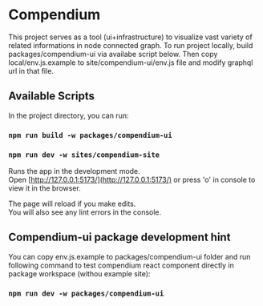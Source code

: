 # Compendium

This project serves as a tool (ui+infrastructure) to visualize vast variety of related informations in node connected graph.
To run project locally, build packages/compendium-ui via availabe script below. Then copy local/env.js.example to site/compendium-ui/env.js file and modify graphql url in that file.

## Available Scripts

In the project directory, you can run:

### `npm run build -w packages/compendium-ui`
### `npm run dev -w sites/compendium-site`

Runs the app in the development mode.\
Open [http://127.0.0.1:5173/](http://127.0.0.1:5173/) or press 'o' in console to view it in the browser.

The page will reload if you make edits.\
You will also see any lint errors in the console.

## Compendium-ui package development hint

You can copy env.js.example to packages/compendium-ui folder and run following command to test compendium react component directly in package workspace (withou example site):

### `npm run dev -w packages/compendium-ui`
